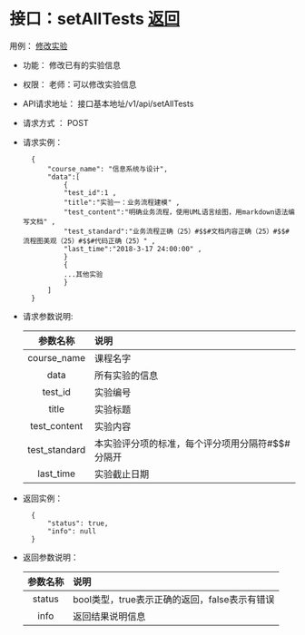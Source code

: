 ﻿﻿<!-- markdownlint-disable MD033-->
<!-- 禁止MD033类型的警告 https://www.npmjs.com/package/markdownlint -->

# 接口：setAllTests  [返回](../README.md)
用例： [修改实验](../用例/修改实验.md)

- 功能：
    修改已有的实验信息
    
- 权限：
    老师：可以修改实验信息
    
- API请求地址： 
    接口基本地址/v1/api/setAllTests

- 请求方式 ：
    POST
 
- 请求实例：
  
        { 
            "course_name": "信息系统与设计", 
            "data":[
                {   
                "test_id":1 ,
                "title":"实验一：业务流程建模" ,
                "test_content":"明确业务流程，使用UML语言绘图，用markdown语法编写文档" ,
                "test_standard":"业务流程正确（25）#$$#文档内容正确（25）#$$#流程图美观（25）#$$#代码正确（25）" ,
                "last_time":"2018-3-17 24:00:00" ,
                }
                {
                ...其他实验
                }
            ]
        }

- 请求参数说明:       
 
  |参数名称|说明|
  |:---------:|:--------------------------------------------------------|      
  |course_name|课程名字|
  |data|所有实验的信息|
  |test_id|实验编号|
  |title|实验标题|
  |test_content|实验内容|
  |test_standard|本实验评分项的标准，每个评分项用分隔符#$$#分隔开|
  |last_time|实验截止日期|
     
 
- 返回实例：

        {         
            "status": true,
            "info": null
        }

- 返回参数说明：    
 
  |参数名称|说明|
  |:---------:|:--------------------------------------------------------|      
  |status|bool类型，true表示正确的返回，false表示有错误|
  |info|返回结果说明信息|


